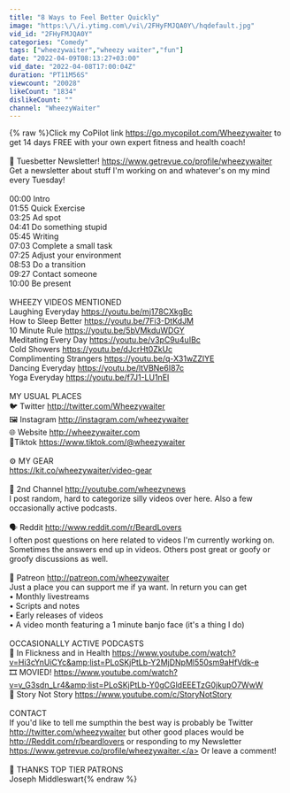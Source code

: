 ```yaml
---
title: "8 Ways to Feel Better Quickly"
image: "https:\/\/i.ytimg.com\/vi\/2FHyFMJQA0Y\/hqdefault.jpg"
vid_id: "2FHyFMJQA0Y"
categories: "Comedy"
tags: ["wheezywaiter","wheezy waiter","fun"]
date: "2022-04-09T08:13:27+03:00"
vid_date: "2022-04-08T17:00:04Z"
duration: "PT11M56S"
viewcount: "20028"
likeCount: "1834"
dislikeCount: ""
channel: "WheezyWaiter"
---
```

{% raw %}Click my CoPilot link <a rel="nofollow" target="blank" href="https://go.mycopilot.com/Wheezywaiter">https://go.mycopilot.com/Wheezywaiter</a> to get 14 days FREE with your own expert fitness and health coach!<br /><br />📰 Tuesbetter Newsletter! <a rel="nofollow" target="blank" href="https://www.getrevue.co/profile/wheezywaiter">https://www.getrevue.co/profile/wheezywaiter</a><br />Get a newsletter about stuff I'm working on and whatever's on my mind every Tuesday!<br /><br />00:00 Intro<br />01:55 Quick Exercise<br />03:25 Ad spot<br />04:41 Do something stupid<br />05:45 Writing<br />07:03 Complete a small task<br />07:25 Adjust your environment<br />08:53 Do a transition<br />09:27 Contact someone<br />10:00 Be present<br /><br />WHEEZY VIDEOS MENTIONED<br />Laughing Everyday <a rel="nofollow" target="blank" href="https://youtu.be/mj178CXkgBc">https://youtu.be/mj178CXkgBc</a><br />How to Sleep Better <a rel="nofollow" target="blank" href="https://youtu.be/7Fi3-DtKdJM">https://youtu.be/7Fi3-DtKdJM</a><br />10 Minute Rule <a rel="nofollow" target="blank" href="https://youtu.be/5bVMkduWDGY">https://youtu.be/5bVMkduWDGY</a><br />Meditating Every Day <a rel="nofollow" target="blank" href="https://youtu.be/v3pC9u4uIBc">https://youtu.be/v3pC9u4uIBc</a><br />Cold Showers <a rel="nofollow" target="blank" href="https://youtu.be/dJcrHt0ZkUc">https://youtu.be/dJcrHt0ZkUc</a><br />Complimenting Strangers <a rel="nofollow" target="blank" href="https://youtu.be/q-X31wZZIYE">https://youtu.be/q-X31wZZIYE</a><br />Dancing Everyday <a rel="nofollow" target="blank" href="https://youtu.be/ltVBNe6I87c">https://youtu.be/ltVBNe6I87c</a><br />Yoga Everyday <a rel="nofollow" target="blank" href="https://youtu.be/f7J1-LU1nEI">https://youtu.be/f7J1-LU1nEI</a><br /><br />MY USUAL PLACES<br />🐦 Twitter <a rel="nofollow" target="blank" href="http://twitter.com/Wheezywaiter">http://twitter.com/Wheezywaiter</a> <br />🖼️ Instagram <a rel="nofollow" target="blank" href="http://instagram.com/wheezywaiter">http://instagram.com/wheezywaiter</a><br />🌐 Website <a rel="nofollow" target="blank" href="http://wheezywaiter.com">http://wheezywaiter.com</a> <br />📱Tiktok <a rel="nofollow" target="blank" href="https://www.tiktok.com/@wheezywaiter">https://www.tiktok.com/@wheezywaiter</a><br /><br />⚙️ MY GEAR <br /><a rel="nofollow" target="blank" href="https://kit.co/wheezywaiter/video-gear">https://kit.co/wheezywaiter/video-gear</a><br /><br />🎥 2nd Channel <a rel="nofollow" target="blank" href="http://youtube.com/wheezynews">http://youtube.com/wheezynews</a><br />I post random, hard to categorize silly videos over here. Also a few occasionally active podcasts. <br /><br />🗣️ Reddit <a rel="nofollow" target="blank" href="http://www.reddit.com/r/BeardLovers">http://www.reddit.com/r/BeardLovers</a> <br />I often post questions on here related to videos I'm currently working on. Sometimes the answers end up in videos. Others post great or goofy or groofy discussions as well.<br /><br />🎁 Patreon <a rel="nofollow" target="blank" href="http://patreon.com/wheezywaiter">http://patreon.com/wheezywaiter</a><br />Just a place you can support me if ya want. In return you can get <br />• Monthly livestreams  <br />• Scripts and notes<br />• Early releases of videos <br />• A video month featuring a 1 minute banjo face (it's a thing I do)<br /><br />OCCASIONALLY ACTIVE PODCASTS<br />🍿 In Flickness and in Health <a rel="nofollow" target="blank" href="https://www.youtube.com/watch?v=Hi3cYnUiCYc&amp;list=PLoSKjPtLb-Y2MjDNpMl550sm9aHfVdk-e">https://www.youtube.com/watch?v=Hi3cYnUiCYc&amp;list=PLoSKjPtLb-Y2MjDNpMl550sm9aHfVdk-e</a><br />🎞 MOVIED! <a rel="nofollow" target="blank" href="https://www.youtube.com/watch?v=v_G3sdn_Lr4&amp;list=PLoSKjPtLb-Y0gCGldEEETzG0jkupO7WwW">https://www.youtube.com/watch?v=v_G3sdn_Lr4&amp;list=PLoSKjPtLb-Y0gCGldEEETzG0jkupO7WwW</a><br />📖 Story Not Story <a rel="nofollow" target="blank" href="https://www.youtube.com/c/StoryNotStory">https://www.youtube.com/c/StoryNotStory</a><br /><br />CONTACT<br />If you'd like to tell me sumpthin the best way is probably be Twitter <a rel="nofollow" target="blank" href="http://twitter.com/wheezywaiter">http://twitter.com/wheezywaiter</a> but other good places would be <a rel="nofollow" target="blank" href="http://Reddit.com/r/beardlovers">http://Reddit.com/r/beardlovers</a> or responding to my Newsletter <a rel="nofollow" target="blank" href="https://www.getrevue.co/profile/wheezywaiter.">https://www.getrevue.co/profile/wheezywaiter.</a> Or leave a comment!<br /><br />🙏 THANKS TOP TIER PATRONS<br />Joseph Middleswart{% endraw %}
